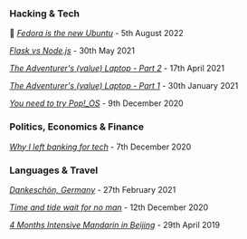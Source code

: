 ### Hacking & Tech

📰 *[Fedora is the new Ubuntu](https://www.radleylewis.com/use_fedora_001.html)* - 5th August 2022  

*[Flask vs Node.js](https://www.radleylewis.com/flask_vs_node_001.html)* - 30th May 2021  

*[The Adventurer's (value) Laptop - Part 2](https://www.radleylewis.com/adventure_laptop_002.html)* - 17th April 2021

*[The Adventurer's (value) Laptop - Part 1](https://www.radleylewis.com/adventure_laptop_001.html)* - 30th January 2021

*[You need to try Pop!_OS](https://www.radleylewis.com/pop_os_001.html)* - 9th December 2020

### Politics, Economics & Finance

*[Why I left banking for tech](https://www.radleylewis.com/banking_001.html)* - 7th December 2020

### Languages & Travel

*[Dankeschön, Germany](https://www.radleylewis.com/dankeschoen_001.html)* - 27th February 2021

*[Time and tide wait for no man](https://www.radleylewis.com/time_001.html)* - 12th December 2020

*[4 Months Intensive Mandarin in Beijing](https://www.radleylewis.com/chinese_001.html)* - 29th April 2019  

